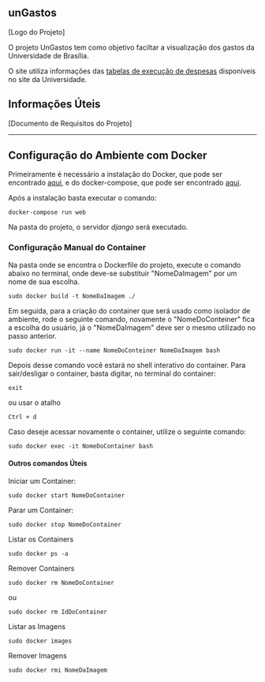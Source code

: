 ## unGastos

[Logo do Projeto]

O projeto UnGastos tem como objetivo faciltar a visualização dos gastos da Universidade de Brasília.

O site utiliza informações das [tabelas de execução de despesas] disponíveis no site da Universidade.

## Informações Úteis

[Documento de Requisitos do Projeto]


[Tabelas de execução de despesas]: https://www.unb.br/documentos/2-publicacoes/658-execucao-das-despesas-na-fub-2018

---

## Configuração do Ambiente com Docker

Primeiramente é necessário a instalação do Docker, que pode ser encontrado [aqui], e do docker-compose, que pode ser encontrado [aqui][compose].

Após a instalação basta executar o comando:

```
docker-compose run web
```

Na pasta do projeto, o servidor _django_ será executado.


### Configuração Manual do Container

Na pasta onde se encontra o Dockerfile do projeto, execute o comando abaixo no terminal, onde deve-se substituir "NomeDaImagem" por um nome de sua escolha.

`sudo docker build -t NomeDaImagem ./`

Em seguida, para a criação do container que será usado como isolador de ambiente, rode o seguinte comando, novamente o "NomeDoConteiner" fica a escolha do usuário, já o "NomeDaImagem" deve ser o mesmo utilizado no passo anterior.

`sudo docker run -it --name NomeDoConteiner NomeDaImagem bash`

Depois desse comando você estará no shell interativo do container. Para sair/desligar o container, basta digitar, no terminal do container:

`exit`

ou usar o atalho

`Ctrl + d`

Caso deseje acessar novamente o container, utilize o seguinte comando:

`sudo docker exec -it NomeDoContainer bash`

#### Outros comandos Úteis

Iniciar um Container:

`sudo docker start NomeDoContainer`

Parar um Container:

`sudo docker stop NomeDoContainer`

Listar os Containers

`sudo docker ps -a`

Remover Containers

`sudo docker rm NomeDoContainer`

ou

`sudo docker rm IdDoContainer`

Listar as Imagens

`sudo docker images`

Remover Imagens

`sudo docker rmi NomeDaImagem`

[aqui]:
https://docs.docker.com/install/
[compose]:https://docs.docker.com/compose/install/
